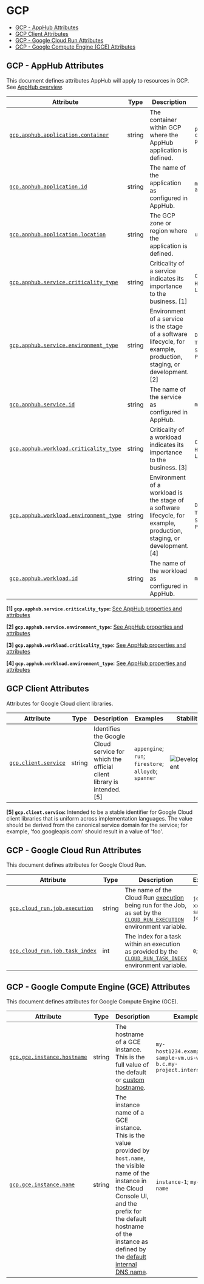 <!-- NOTE: THIS FILE IS AUTOGENERATED. DO NOT EDIT BY HAND. -->
<!-- see templates/registry/markdown/attribute_namespace.md.j2 -->

# GCP

- [GCP - AppHub Attributes](#gcp---apphub-attributes)
- [GCP Client Attributes](#gcp-client-attributes)
- [GCP - Google Cloud Run Attributes](#gcp---google-cloud-run-attributes)
- [GCP - Google Compute Engine (GCE) Attributes](#gcp---google-compute-engine-gce-attributes)

## GCP - AppHub Attributes

This document defines attributes AppHub will apply to resources in GCP. See [AppHub overview](https://cloud.google.com/app-hub/docs/overview).

| Attribute | Type | Description | Examples | Stability |
|---|---|---|---|---|
| <a id="gcp-apphub-application-container" href="#gcp-apphub-application-container">`gcp.apphub.application.container`</a> | string | The container within GCP where the AppHub application is defined. | `projects/my-container-project` | ![Development](https://img.shields.io/badge/-development-blue) |
| <a id="gcp-apphub-application-id" href="#gcp-apphub-application-id">`gcp.apphub.application.id`</a> | string | The name of the application as configured in AppHub. | `my-application` | ![Development](https://img.shields.io/badge/-development-blue) |
| <a id="gcp-apphub-application-location" href="#gcp-apphub-application-location">`gcp.apphub.application.location`</a> | string | The GCP zone or region where the application is defined. | `us-central1` | ![Development](https://img.shields.io/badge/-development-blue) |
| <a id="gcp-apphub-service-criticality-type" href="#gcp-apphub-service-criticality-type">`gcp.apphub.service.criticality_type`</a> | string | Criticality of a service indicates its importance to the business. [1] | `CRITICAL`; `HIGH`; `MEDIUM`; `LOW` | ![Development](https://img.shields.io/badge/-development-blue) |
| <a id="gcp-apphub-service-environment-type" href="#gcp-apphub-service-environment-type">`gcp.apphub.service.environment_type`</a> | string | Environment of a service is the stage of a software lifecycle, for example, production, staging, or development. [2] | `DEVELOPMENT`; `TEST`; `STAGING`; `PRODUCTION` | ![Development](https://img.shields.io/badge/-development-blue) |
| <a id="gcp-apphub-service-id" href="#gcp-apphub-service-id">`gcp.apphub.service.id`</a> | string | The name of the service as configured in AppHub. | `my-service` | ![Development](https://img.shields.io/badge/-development-blue) |
| <a id="gcp-apphub-workload-criticality-type" href="#gcp-apphub-workload-criticality-type">`gcp.apphub.workload.criticality_type`</a> | string | Criticality of a workload indicates its importance to the business. [3] | `CRITICAL`; `HIGH`; `MEDIUM`; `LOW` | ![Development](https://img.shields.io/badge/-development-blue) |
| <a id="gcp-apphub-workload-environment-type" href="#gcp-apphub-workload-environment-type">`gcp.apphub.workload.environment_type`</a> | string | Environment of a workload is the stage of a software lifecycle, for example, production, staging, or development. [4] | `DEVELOPMENT`; `TEST`; `STAGING`; `PRODUCTION` | ![Development](https://img.shields.io/badge/-development-blue) |
| <a id="gcp-apphub-workload-id" href="#gcp-apphub-workload-id">`gcp.apphub.workload.id`</a> | string | The name of the workload as configured in AppHub. | `my-workload` | ![Development](https://img.shields.io/badge/-development-blue) |

**[1] `gcp.apphub.service.criticality_type`:** [See AppHub properties and attributes](https://cloud.google.com/app-hub/docs/overview#properties-attributes)

**[2] `gcp.apphub.service.environment_type`:** [See AppHub properties and attributes](https://cloud.google.com/app-hub/docs/overview#properties-attributes)

**[3] `gcp.apphub.workload.criticality_type`:** [See AppHub properties and attributes](https://cloud.google.com/app-hub/docs/overview#properties-attributes)

**[4] `gcp.apphub.workload.environment_type`:** [See AppHub properties and attributes](https://cloud.google.com/app-hub/docs/overview#properties-attributes)

## GCP Client Attributes

Attributes for Google Cloud client libraries.

| Attribute | Type | Description | Examples | Stability |
|---|---|---|---|---|
| <a id="gcp-client-service" href="#gcp-client-service">`gcp.client.service`</a> | string | Identifies the Google Cloud service for which the official client library is intended. [5] | `appengine`; `run`; `firestore`; `alloydb`; `spanner` | ![Development](https://img.shields.io/badge/-development-blue) |

**[5] `gcp.client.service`:** Intended to be a stable identifier for Google Cloud client libraries that is uniform across implementation languages. The value should be derived from the canonical service domain for the service; for example, 'foo.googleapis.com' should result in a value of 'foo'.

## GCP - Google Cloud Run Attributes

This document defines attributes for Google Cloud Run.

| Attribute | Type | Description | Examples | Stability |
|---|---|---|---|---|
| <a id="gcp-cloud-run-job-execution" href="#gcp-cloud-run-job-execution">`gcp.cloud_run.job.execution`</a> | string | The name of the Cloud Run [execution](https://cloud.google.com/run/docs/managing/job-executions) being run for the Job, as set by the [`CLOUD_RUN_EXECUTION`](https://cloud.google.com/run/docs/container-contract#jobs-env-vars) environment variable. | `job-name-xxxx`; `sample-job-mdw84` | ![Development](https://img.shields.io/badge/-development-blue) |
| <a id="gcp-cloud-run-job-task-index" href="#gcp-cloud-run-job-task-index">`gcp.cloud_run.job.task_index`</a> | int | The index for a task within an execution as provided by the [`CLOUD_RUN_TASK_INDEX`](https://cloud.google.com/run/docs/container-contract#jobs-env-vars) environment variable. | `0`; `1` | ![Development](https://img.shields.io/badge/-development-blue) |

## GCP - Google Compute Engine (GCE) Attributes

This document defines attributes for Google Compute Engine (GCE).

| Attribute | Type | Description | Examples | Stability |
|---|---|---|---|---|
| <a id="gcp-gce-instance-hostname" href="#gcp-gce-instance-hostname">`gcp.gce.instance.hostname`</a> | string | The hostname of a GCE instance. This is the full value of the default or [custom hostname](https://cloud.google.com/compute/docs/instances/custom-hostname-vm). | `my-host1234.example.com`; `sample-vm.us-west1-b.c.my-project.internal` | ![Development](https://img.shields.io/badge/-development-blue) |
| <a id="gcp-gce-instance-name" href="#gcp-gce-instance-name">`gcp.gce.instance.name`</a> | string | The instance name of a GCE instance. This is the value provided by `host.name`, the visible name of the instance in the Cloud Console UI, and the prefix for the default hostname of the instance as defined by the [default internal DNS name](https://cloud.google.com/compute/docs/internal-dns#instance-fully-qualified-domain-names). | `instance-1`; `my-vm-name` | ![Development](https://img.shields.io/badge/-development-blue) |
